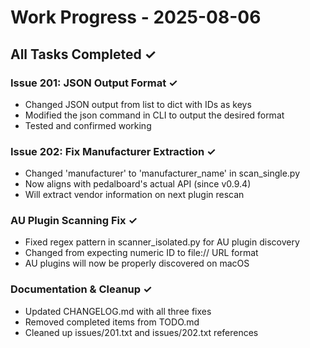 # Work Progress - 2025-08-06

## All Tasks Completed ✓

### Issue 201: JSON Output Format ✓
- Changed JSON output from list to dict with IDs as keys
- Modified the json command in CLI to output the desired format
- Tested and confirmed working

### Issue 202: Fix Manufacturer Extraction ✓
- Changed 'manufacturer' to 'manufacturer_name' in scan_single.py
- Now aligns with pedalboard's actual API (since v0.9.4)
- Will extract vendor information on next plugin rescan

### AU Plugin Scanning Fix ✓
- Fixed regex pattern in scanner_isolated.py for AU plugin discovery
- Changed from expecting numeric ID to file:// URL format
- AU plugins will now be properly discovered on macOS

### Documentation & Cleanup ✓
- Updated CHANGELOG.md with all three fixes
- Removed completed items from TODO.md
- Cleaned up issues/201.txt and issues/202.txt references